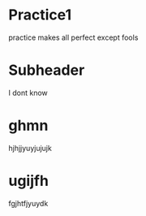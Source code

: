 # Practice1

practice makes all perfect except fools
    
# Subheader
    
I dont know 

# ghmn

hjhjjyuyjujujk

# ugijfh

fgjhtfjyuydk



